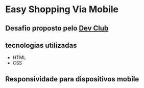 <h1>Easy Shopping Via Mobile</h1>
<h2>Desafio proposto pelo <a href="devclub.com.br">Dev Club</a></h2>
<h2>tecnologias utilizadas</h2>
<ul>
  <li>HTML</li>
  <li>CSS</li>
</ul>
<h2>Responsividade para dispositivos mobile</h2>


